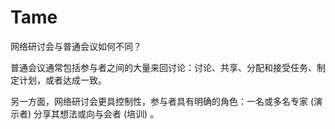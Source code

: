 # Tame

网络研讨会与普通会议如何不同？

普通会议通常包括参与者之间的大量来回讨论：讨论、共享、分配和接受任务、制定计划，或者达成一致。

另一方面，网络研讨会更具控制性，参与者具有明确的角色：一名或多名专家 (演示者) 分享其想法或向与会者 (培训) 。
